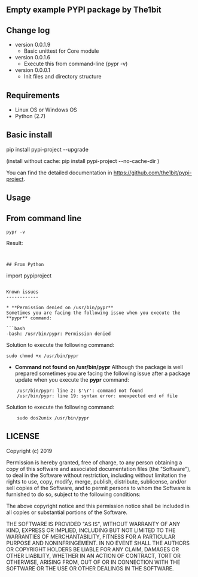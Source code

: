 Empty example PYPI package by The1bit
--------------------------------------

Change log 
----------

* version 0.0.1.9
    * Basic unittest for Core module
* version 0.0.1.6
    * Execute this from command-line (pypr -v)
* version 0.0.0.1
    * Init files and directory structure



Requirements
------------

* Linux OS or Windows OS
* Python (2.7)


Basic install
-------------

pip install pypi-project --upgrade

(install without cache: pip install pypi-project --no-cache-dir  )


You can find the detailed documentation in https://github.com/the1bit/pypi-project.

Usage
-----

## From command line

```
pypr -v
```
Result: 

```


## From Python

```
import pypiproject
```

Known issues
------------

* **Permission denied on /usr/bin/pypr**
Sometimes you are facing the following issue when you execute the **pypr** command:

```bash
-bash: /usr/bin/pypr: Permission denied
```

Solution to execute the following command:

```
sudo chmod +x /usr/bin/pypr
```

* **Command not found on /usr/bin/pypr**
Although the package is well prepared sometimes you are facing the following issue after a package update when you execute the **pypr** command:

```
    /usr/bin/pypr: line 2: $'\r': command not found
    /usr/bin/pypr: line 19: syntax error: unexpected end of file
```

Solution to execute the following command:

```
    sudo dos2unix /usr/bin/pypr
```


LICENSE
-------

Copyright (c) 2019

Permission is hereby granted, free of charge, to any person obtaining a copy of
this software and associated documentation files (the "Software"), to deal in
the Software without restriction, including without limitation the rights to
use, copy, modify, merge, publish, distribute, sublicense, and/or sell copies
of the Software, and to permit persons to whom the Software is furnished to do
so, subject to the following conditions:

The above copyright notice and this permission notice shall be included in all
copies or substantial portions of the Software.

THE SOFTWARE IS PROVIDED "AS IS", WITHOUT WARRANTY OF ANY KIND, EXPRESS OR
IMPLIED, INCLUDING BUT NOT LIMITED TO THE WARRANTIES OF MERCHANTABILITY,
FITNESS FOR A PARTICULAR PURPOSE AND NONINFRINGEMENT. IN NO EVENT SHALL THE
AUTHORS OR COPYRIGHT HOLDERS BE LIABLE FOR ANY CLAIM, DAMAGES OR OTHER
LIABILITY, WHETHER IN AN ACTION OF CONTRACT, TORT OR OTHERWISE, ARISING FROM,
OUT OF OR IN CONNECTION WITH THE SOFTWARE OR THE USE OR OTHER DEALINGS IN THE
SOFTWARE.
